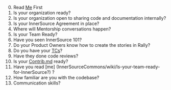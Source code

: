 0. Read [Me](Is-your-organization-ready-for-InnerSource) First
1. Is your organization ready?
  1. Is your organization open to sharing code and documentation internally?
  1. Is your InnerSource Agreement in place?
  1. Where will Mentorship conversations happen?
1. Is your Team Ready?
  1. Have you seen InnerSource 101?
  1. Do your Product Owners know how to create the stories in Rally?
  1. Do you have your [TCs](SoYouWantToBeATC)? 
  1. Have they done code reviews?
  1. Is your [Contrib.md](CreatingAContribMd) ready?
  1. Have you read [me] (InnerSourceCommons/wiki/Is-your-team-ready-for-InnerSource?) ?
1. How familiar are you with the codebase?
1. Communication skills?